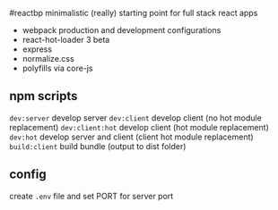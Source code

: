 #reactbp
minimalistic (really) starting point for full stack react apps

- webpack production and development configurations
- react-hot-loader 3 beta
- express
- normalize.css
- polyfills via core-js

## npm scripts
`dev:server` develop server
`dev:client` develop client (no hot module replacement)
`dev:client:hot` develop client (hot module replacement)
`dev:hot` develop server and client (client hot module replacement)
`build:client` build bundle (output to dist folder)

## config
create `.env` file and set PORT for server port
